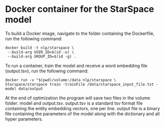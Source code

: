 #  Docker container for the StarSpace model

To build a Docker image, navigate to the folder containing the Dockerfile,  run the following command:

```
docker build -t nlp/starspace \
 --build-arg USER_ID=$(id -u) \
 --build-arg GROUP_ID=$(id -g) .
```


To run a container, train the model and receive a word embedding file (output.tsv), run the following command:

```
docker run -v "$(pwd)/volume:/data nlp/starspace \
Starspace/starspace train -trainFile /data/starspace_input_file.txt -model data/output

```


At the end of optimization the program will save two files in the volume folder: model and output.tsv. output.tsv is a standard tsv format file containing the entity embedding vectors, one per line. output file is a binary file containing the parameters of the model along with the dictionary and all hyper parameters.
